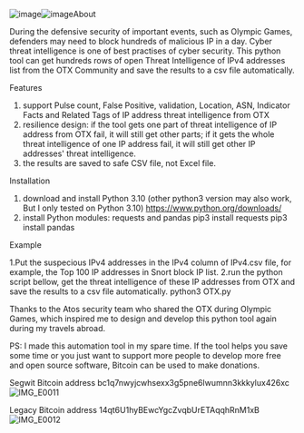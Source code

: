 ![image](https://github.com/user-attachments/assets/47260fea-5062-450f-bde2-3347aab1fa1b)![image](https://github.com/user-attachments/assets/66db6e7c-5e0f-454a-acff-0ae52247baf5)About

During the defensive security of important events, such as Olympic Games, defenders may need to block hundreds of malicious IP in a day. Cyber threat intelligence is one of best practises of cyber security. This python tool can get hundreds rows of open Threat Intelligence of IPv4 addresses list from the OTX Community and save the results to a csv file automatically. 

Features
1. support Pulse count, False Positive, validation, Location, ASN, Indicator Facts and Related Tags of IP address threat intelligence from OTX
2. resilience design: if the tool gets one part of threat intelligence of IP address from OTX fail, it will still get other parts; if it gets the whole threat intelligence of one IP address fail, it will still get other IP addresses' threat intelligence.
3. the results are saved to safe CSV file, not Excel file. 

Installation
1. download and install Python 3.10 (other python3 version may also work, But I only tested on Python 3.10)
https://www.python.org/downloads/
2. install Python modules: requests and pandas
  pip3 install requests
  pip3 install pandas

Example

1.Put the suspecious IPv4 addresses in the IPv4 column of IPv4.csv file, for example, the Top 100 IP addresses in Snort block IP list.
2.run the python script bellow,  get the threat intelligence of these IP addresses from OTX and save the results to a csv file automatically.
  python3 OTX.py

Thanks to the Atos security team who shared the OTX during Olympic Games, which inspired me to design and develop this python tool again during my travels abroad.

PS: I made this automation tool in my spare time. If the tool helps you save some time or you just want to support more people to develop more free and open source software, Bitcoin can be used to make donations.

Segwit
Bitcoin address
bc1q7nwyjcwhsexx3g5pne6lwumnn3kkkylux426xc
![IMG_E0011](https://github.com/user-attachments/assets/b4a5faba-c531-4696-a968-031c8b4d07bf)


Legacy
Bitcoin address
14qt6U1hyBEwcYgcZvqbUrETAqqhRnM1xB
![IMG_E0012](https://github.com/user-attachments/assets/1e6b4e8e-e240-44b4-aca2-81bc0ffaf0d9)






